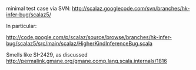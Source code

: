 minimal test case via SVN: http://scalaz.googlecode.com/svn/branches/hk-infer-bug/scalaz5/

In particular: 

http://code.google.com/p/scalaz/source/browse/branches/hk-infer-bug/scalaz5/src/main/scalaz/HigherKindInferenceBug.scala

Smells like SI-2429, as discussed http://permalink.gmane.org/gmane.comp.lang.scala.internals/1816
